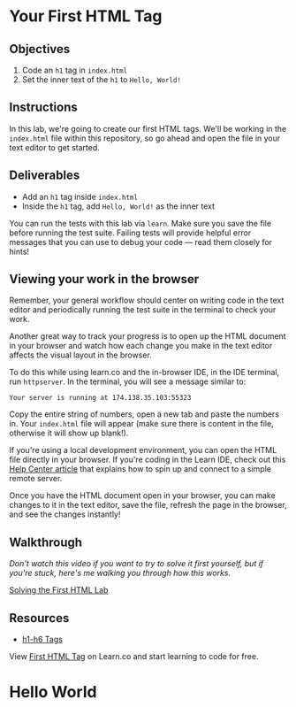 # Your First HTML Tag

## Objectives

1. Code an `h1` tag in `index.html`
2. Set the inner text of the `h1` to `Hello, World!`

## Instructions

In this lab, we're going to create our first HTML tags. We'll be working in the
`index.html` file within this repository, so go ahead and open the file in your
text editor to get started.

## Deliverables

* Add an `h1` tag inside `index.html`
* Inside the `h1` tag, add `Hello, World!` as the inner text

You can run the tests with this lab via `learn`. Make sure you save the file
before running the test suite. Failing tests will provide helpful error messages
that you can use to debug your code — read them closely for hints!

## Viewing your work in the browser

Remember, your general workflow should center on writing code in the text editor
and periodically running the test suite in the terminal to check your work.

Another great way to track your progress is to open up the HTML document in
your browser and watch how each change you make in the text editor affects the
visual layout in the browser.

To do this while using learn.co and the in-browser IDE, in the IDE terminal, run
`httpserver`.  In the terminal, you will see a message similar to:

```
Your server is running at 174.138.35.103:55323
```

Copy the entire string of numbers, open a new tab and paste the numbers in.
Your `index.html` file will appear (make sure there is content in the file,
otherwise it will show up blank!).

If you're using a local development environment, you can open the HTML file
directly in your browser. If you're coding in the Learn IDE, check out this
[Help Center
article](http://help.learn.co/the-learn-ide/common-ide-questions/viewing-html-pages-in-the-learn-ide)
that explains how to spin up and connect to a simple remote server.

Once you have the HTML document open in your browser, you can make changes to
it in the text editor, save the file, refresh the page in the browser, and see
the changes instantly!

## Walkthrough

_Don't watch this video if you want to try to solve it first yourself, but if
you're stuck, here's me walking you through how this works._

<p><a href="https://www.youtube.com/watch?v=Jc0HIoTLxe4">Solving the First HTML Lab</a></p>

## Resources

* [h1-h6 Tags](https://www.w3schools.com/tags/tag_hn.asp)

<p class='util--hide'>View <a href='https://learn.co/lessons/first-html-tag-lab'>First HTML Tag</a> on Learn.co and start learning to code for free.</p>

<h1> Hello World </h1>

